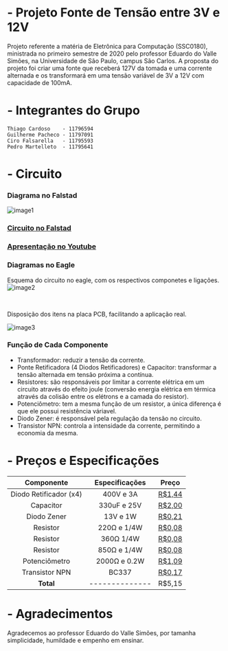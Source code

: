 # - Projeto Fonte de Tensão entre 3V e 12V
Projeto referente a matéria de Eletrônica para Computação (SSC0180), ministrada no primeiro semestre de 2020 pelo professor Eduardo do Valle Simões, na Universidade de São Paulo, campus São Carlos. A proposta do projeto foi criar uma fonte que receberá 127V da tomada e uma corrente alternada e os transformará em uma tensão variável de 3V a 12V com capacidade de 100mA.
 
# - Integrantes do Grupo
~~~
Thiago Cardoso    - 11796594
Guilherme Pacheco - 11797091
Ciro Falsarella   - 11795593
Pedro Martelleto  - 11795641
~~~
 
# - Circuito
### Diagrama no Falstad
![image1](https://github.com/copach/fonte020/blob/master/CircFalstad.JPG)
 
### [Circuito no Falstad](http://tinyurl.com/ybstvx5o)
 
### [Apresentação no Youtube](http://www.youtube.com/watch?v=NRp7nlJM8PE)
 
### Diagramas no Eagle
 
Esquema do circuito no eagle, com os respectivos componetes e ligações.
![image2](https://github.com/copach/fonte020/blob/master/EAGLE2.jpeg)
 
 
&nbsp;
 
Disposição dos itens na placa PCB, facilitando a aplicação real.
 
![image3](https://github.com/copach/fonte020/blob/master/EAGLE.jpeg)
 
### Função de Cada Componente
- Transformador: reduzir a tensão da corrente.
- Ponte Retificadora (4 Diodos Retificadores) e Capacitor: transformar a tensão alternada em tensão próxima a contínua.
- Resistores: são responsáveis por limitar a corrente elétrica em um circuito através do efeito joule (conversão energia elétrica em térmica através da colisão entre os elétrons e a camada do resistor).
- Potenciômetro: tem a mesma função de um resistor, a única diferença é que ele possui resistência váriavel.
- Diodo Zener: é responsável pela regulação da tensão no circuito.
- Transistor NPN: controla a intensidade da corrente, permitindo a economia da mesma.
 
# - Preços e Especificações
| Componente             | Especificações | Preço |
|:------------------------:|:----------------:|:-------:|
| Diodo Retificador (x4) | 400V e 3A      |[R$1,44](https://www.baudaeletronica.com.br/diodo-1n5404.html)|
| Capacitor              | 330uF e 25V    |[R$2,00](https://www.baudaeletronica.com.br/capacitor-eletrolitico-330uf-25v.html)|
| Diodo Zener            | 13V e 1W       |[R$0,21](https://www.baudaeletronica.com.br/diodo-zener-1n4743-13v-1w.html)|  
| Resistor               | 220Ω e 1/4W    |[R$0,08](https://www.baudaeletronica.com.br/resistor-220r-5-1-4w.html)|
| Resistor               | 360Ω 1/4W      |[R$0,08](https://www.baudaeletronica.com.br/resistor-360r-5-1-4w.html)|
| Resistor               | 850Ω e 1/4W    |[R$0,08](https://www.baudaeletronica.com.br/resistor-750r-5-1-4w.html)|
| Potenciômetro          | 2000Ω e 0.2W   |[R$1,09](https://www.baudaeletronica.com.br/potenciometro-linear-de-2k-2000.html)|
| Transistor NPN         | BC337          |[R$0,17](https://www.baudaeletronica.com.br/transistor-npn-bc337.html)|  
| **Total**              | -------------- |R$5,15|
 
# - Agradecimentos
Agradecemos ao professor Eduardo do Valle Simões, por tamanha simplicidade, humildade e empenho em ensinar.
